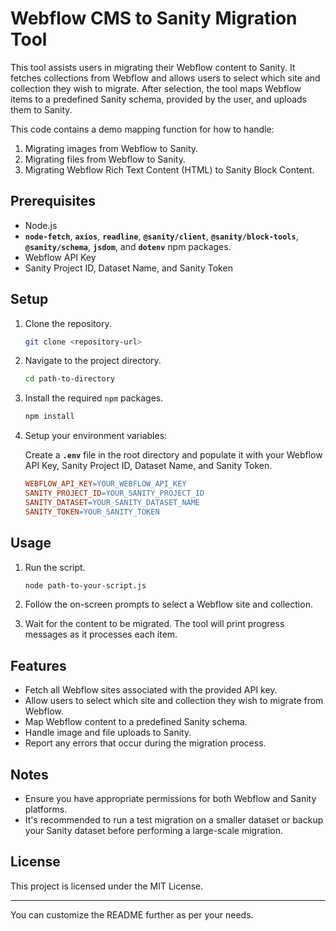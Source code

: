 # **Webflow CMS to Sanity Migration Tool**

This tool assists users in migrating their Webflow content to Sanity. It fetches collections from Webflow and allows users to select which site and collection they wish to migrate. After selection, the tool maps Webflow items to a predefined Sanity schema, provided by the user, and uploads them to Sanity.

This code contains a demo mapping function for how to handle:

1. Migrating images from Webflow to Sanity.
2. Migrating files from Webflow to Sanity.
3. Migrating Webflow Rich Text Content (HTML) to Sanity Block Content.

## **Prerequisites**

- Node.js
- **`node-fetch`**, **`axios`**, **`readline`**, **`@sanity/client`**, **`@sanity/block-tools`**, **`@sanity/schema`**, **`jsdom`**, and **`dotenv`** npm packages.
- Webflow API Key
- Sanity Project ID, Dataset Name, and Sanity Token

## **Setup**

1. Clone the repository.

   ```bash
   git clone <repository-url>
   ```

2. Navigate to the project directory.

   ```bash
   cd path-to-directory
   ```

3. Install the required `npm` packages.

   ```bash
   npm install
   ```

4. Setup your environment variables:

   Create a **`.env`** file in the root directory and populate it with your Webflow API Key, Sanity Project ID, Dataset Name, and Sanity Token.

   ```makefile
   WEBFLOW_API_KEY=YOUR_WEBFLOW_API_KEY
   SANITY_PROJECT_ID=YOUR_SANITY_PROJECT_ID
   SANITY_DATASET=YOUR_SANITY_DATASET_NAME
   SANITY_TOKEN=YOUR_SANITY_TOKEN
   ```

## **Usage**

1. Run the script.

   ```bash
   node path-to-your-script.js
   ```

2. Follow the on-screen prompts to select a Webflow site and collection.
3. Wait for the content to be migrated. The tool will print progress messages as it processes each item.

## **Features**

- Fetch all Webflow sites associated with the provided API key.
- Allow users to select which site and collection they wish to migrate from Webflow.
- Map Webflow content to a predefined Sanity schema.
- Handle image and file uploads to Sanity.
- Report any errors that occur during the migration process.

## **Notes**

- Ensure you have appropriate permissions for both Webflow and Sanity platforms.
- It's recommended to run a test migration on a smaller dataset or backup your Sanity dataset before performing a large-scale migration.

## **License**

This project is licensed under the MIT License.

---

You can customize the README further as per your needs.

